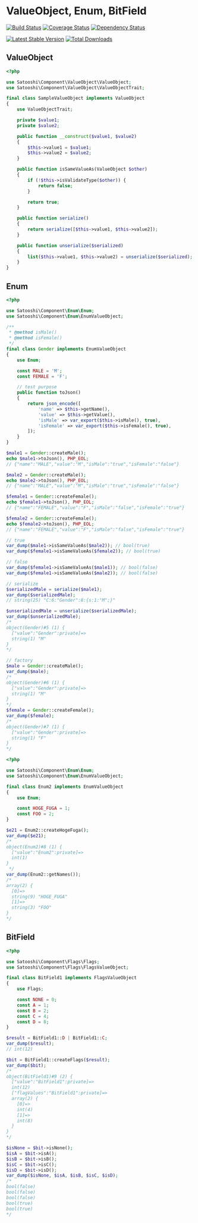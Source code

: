 ValueObject, Enum, BitField
===========

[![Build Status](https://travis-ci.org/satooshi/ValueObject.png?branch=master)](https://travis-ci.org/satooshi/ValueObject)
[![Coverage Status](https://coveralls.io/repos/satooshi/ValueObject/badge.png?branch=master)](https://coveralls.io/r/satooshi/ValueObject)
[![Dependency Status](https://www.versioneye.com/package/php--satooshi--ValueObject/badge.png)](https://www.versioneye.com/package/php--satooshi--ValueObject)

[![Latest Stable Version](https://poser.pugx.org/satooshi/ValueObject/v/stable.png)](https://packagist.org/packages/satooshi/ValueObject)
[![Total Downloads](https://poser.pugx.org/satooshi/ValueObject/downloads.png)](https://packagist.org/packages/satooshi/ValueObject)

## ValueObject

```php
<?php

use Satooshi\Component\ValueObject\ValueObject;
use Satooshi\Component\ValueObject\ValueObjectTrait;

final class SampleValueObject implements ValueObject
{
    use ValueObjectTrait;

    private $value1;
    private $value2;

    public function __construct($value1, $value2)
    {
        $this->value1 = $value1;
        $this->value2 = $value2;
    }

    public function isSameValueAs(ValueObject $other)
    {
        if (!$this->isValidateType($other)) {
            return false;
        }

        return true;
    }

    public function serialize()
    {
        return serialize([$this->value1, $this->value2]);
    }

    public function unserialize($serialized)
    {
        list($this->value1, $this->value2) = unserialize($serialized);
    }
}
```

## Enum

```php
<?php

use Satooshi\Component\Enum\Enum;
use Satooshi\Component\Enum\EnumValueObject;

/**
 * @method isMale()
 * @method isFemale()
 */
final class Gender implements EnumValueObject
{
    use Enum;

    const MALE = 'M';
    const FEMALE = 'F';

    // test purpose
    public function toJson()
    {
        return json_encode([
            'name' => $this->getName(),
            'value' => $this->getValue(),
            'isMale' => var_export($this->isMale(), true),
            'isFemale' => var_export($this->isFemale(), true),
        ]);
    }
}

$male1 = Gender::createMale();
echo $male1->toJson(), PHP_EOL;
// {"name":"MALE","value":"M","isMale":"true","isFemale":"false"}

$male2 = Gender::createMale();
echo $male2->toJson(), PHP_EOL;
// {"name":"MALE","value":"M","isMale":"true","isFemale":"false"}

$female1 = Gender::createFemale();
echo $female1->toJson(), PHP_EOL;
// {"name":"FEMALE","value":"F","isMale":"false","isFemale":"true"}

$female2 = Gender::createFemale();
echo $female2->toJson(), PHP_EOL;
// {"name":"FEMALE","value":"F","isMale":"false","isFemale":"true"}

// true
var_dump($male1->isSameValueAs($male2)); // bool(true)
var_dump($female1->isSameValueAs($female2)); // bool(true)

// false
var_dump($female1->isSameValueAs($male1)); // bool(false)
var_dump($female1->isSameValueAs($male2)); // bool(false)

// serialize
$serializedMale = serialize($male1);
var_dump($serializedMale);
// string(25) "C:6:"Gender":8:{s:1:"M";}"

$unserializedMale = unserialize($serializedMale);
var_dump($unserializedMale);
/*
object(Gender)#5 (1) {
  ["value":"Gender":private]=>
  string(1) "M"
}
*/

// factory
$male = Gender::createMale();
var_dump($male);
/*
object(Gender)#6 (1) {
  ["value":"Gender":private]=>
  string(1) "M"
}
*/
$female = Gender::createFemale();
var_dump($female);
/*
object(Gender)#7 (1) {
  ["value":"Gender":private]=>
  string(1) "F"
}
*/
```

```php
<?php

use Satooshi\Component\Enum\Enum;
use Satooshi\Component\Enum\EnumValueObject;

final class Enum2 implements EnumValueObject
{
    use Enum;

    const HOGE_FUGA = 1;
    const FOO = 2;
}

$e21 = Enum2::createHogeFuga();
var_dump($e21);
/*
object(Enum2)#8 (1) {
  ["value":"Enum2":private]=>
  int(1)
}
 */
var_dump(Enum2::getNames());
/*
array(2) {
  [0]=>
  string(9) "HOGE_FUGA"
  [1]=>
  string(3) "FOO"
}
*/
```

## BitField

```php
<?php

use Satooshi\Component\Flags\Flags;
use Satooshi\Component\Flags\FlagsValueObject;

final class BitField1 implements FlagsValueObject
{
    use Flags;

    const NONE = 0;
    const A = 1;
    const B = 2;
    const C = 4;
    const D = 8;
}

$result = BitField1::D | BitField1::C;
var_dump($result);
// int(12)

$bit = BitField1::createFlags($result);
var_dump($bit);
/*
object(BitField1)#9 (2) {
  ["value":"BitField1":private]=>
  int(12)
  ["flagValues":"BitField1":private]=>
  array(2) {
    [0]=>
    int(4)
    [1]=>
    int(8)
  }
}
*/

$isNone = $bit->isNone();
$isA = $bit->isA();
$isB = $bit->isB();
$isC = $bit->isC();
$isD = $bit->isD();
var_dump($isNone, $isA, $isB, $isC, $isD);
/*
bool(false)
bool(false)
bool(false)
bool(true)
bool(true)
*/
```
